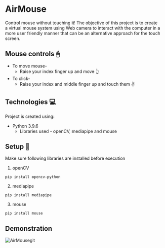 # AirMouse
Control mouse without touching it! The objective of this project is to create a virtual mouse system using Web camera to interact with the computer in a more user friendly manner that can be an alternative approach for the touch screen.


## Mouse controls 🖱
* To move mouse-
  - Raise your index finger up and move 👆
* To click-
  - Raise your index and middle finger up and touch them ✌



## Technologies 💻
Project is created using:
* Python 3.9.6
  - Libraries used - openCV, mediapipe and mouse

## Setup 📄
Make sure following libraries are installed before execution
1. openCV
```
pip install opencv-python
```
2. mediapipe
```
pip install mediapipe
```
3. mouse
```
pip install mouse
```
## Demonstration
![AirMousegit](https://user-images.githubusercontent.com/83249996/126897179-9991eb3c-cea4-441f-892d-d241545f8a72.gif)
